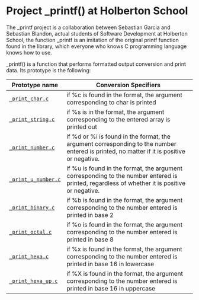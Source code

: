 <h1 class="gap">Project _printf() at Holberton School</h1>
<p dir="auto">The _printf project is a collaboration between Sebastian Garcia and Sebastian Blandon, actual students of Software Development at Holberton School, the function _printf is an imitation of the original printf function found in the <stdio.h> library, which everyone who knows C programming language knows how to use.</p>
<p dir="auto">_printf() is a function that performs formatted output conversion and print data. Its prototype is the following:</p>

<table>
<thead>
<tr>
<th>Prototype name</th>
<th>Conversion Specifiers</th>
</tr>
</thead>
<tbody>
<tr>
<td><a href="https://github.com/SebasGTX1/printf/blob/master/_print_char.c"><code>_print_char.c</code></a></td>
<td>if %c is found in the format, the argument corresponding to char is printed</td>
</tr>
<tr>
<td><a href="https://github.com/SebasGTX1/printf/blob/master/_print_string.c"><code>_print_string.c</code></a></td>
<td>if %s is in the format, the argument corresponding to the entered array is printed out</td>
</tr>
<tr>
<td><a href="https://github.com/SebasGTX1/printf/blob/master/_print_number.c"><code>_print_number.c</code></a></td>
<td>if %d or %i is found in the format, the argument corresponding to the number entered is printed, no matter if it is positive or negative.</td>
</tr>
<tr>
<td><a href="https://github.com/SebasGTX1/printf/blob/master/_print_u_number.c"><code>_print_u_number.c</code></a></td>
<td>if %u is found in the format, the argument corresponding to the number entered is printed, regardless of whether it is positive or negative.</td>
</tr>
<tr>
<td><a href="https://github.com/SebasGTX1/printf/blob/master/_print_binary.c"><code>_print_binary.c</code></a></td>
<td>if %b is found in the format, the argument corresponding to the number entered is printed in base 2</td>
</tr>
<tr>
<td><a href="https://github.com/SebasGTX1/printf/blob/master/_print_octal.c"><code>_print_octal.c</code></a></td>
<td>if %o is found in the format, the argument corresponding to the number entered is printed in base 8</td>
</tr>
<tr>
<td><a href="https://github.com/SebasGTX1/printf/blob/master/_print_hexa.c"><code>_print_hexa.c</code></a></td>
<td>if %x is found in the format, the argument corresponding to the number entered is printed in base 16 in lowercase</td>
</tr>
<tr>
<td><a href="https://github.com/SebasGTX1/printf/blob/master/_print_hexa_up.c"><code>_print_hexa_up.c</code></a></td>
<td>if %X is found in the format, the argument corresponding to the number entered is printed in base 16 in uppercase</td>
</tr>
